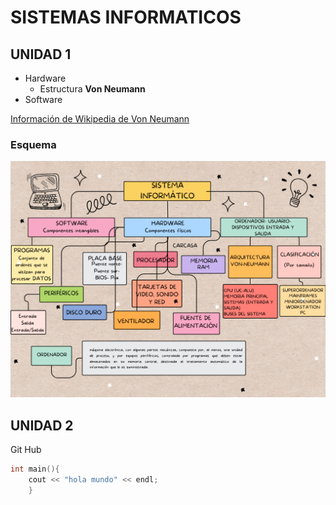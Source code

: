 # SISTEMAS INFORMATICOS

## UNIDAD 1
- Hardware
  - Estructura **Von Neumann**
- Software

[Información de Wikipedia de Von Neumann](https://es.wikipedia.org/wiki/John_von_Neumann)

### Esquema

![](./esquema1.png)

## UNIDAD 2

Git Hub

```cpp
int main(){
    cout << "hola mundo" << endl;
    }
```